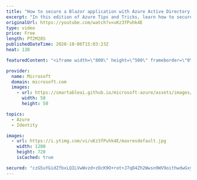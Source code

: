 ```yaml
---
title: "How to secure a Blazor application with Azure Active Directory | Azure Tips and Tricks"
excerpt: "In this edition of Azure Tips and Tricks, learn how to secure a Blazor WebAssembly application with Azure Active Directory.   For more tips and tricks, visit: https://aka.ms/azuretipsandtricks   Get started with 12 months of free services and $200 USD in credit. Create your free account today with Microsoft"
originalUrl: https://youtube.com/watch?v=uKz3fPuhk4E
type: video
price: Free
length: PT2M28S
publishedDateTime: 2020-10-06T15:03:23Z
heat: 130

featuredContent: "<iframe width=\"800\" height=\"500\" frameborder=\"0\" src=\"https://www.youtube.com/embed/uKz3fPuhk4E\" allow=\"accelerometer; autoplay; encrypted-media; gyroscope; picture-in-picture\" allowfullscreen></iframe>"

provider:
  name: Microsoft
  domain: microsoft.com
  images:
    - url: https://smartableai.github.io/microsoft-azure/assets/images/organizations/microsoft.com-50x50.jpg
      width: 50
      height: 50

topics:
  - Azure
  - Identity

images:
  - url: https://i.ytimg.com/vi/uKz3fPuhk4E/maxresdefault.jpg
    width: 1280
    height: 720
    isCached: true

secured: "czG5uYGidZfbxLQILVwWvzd+zOcK9O+rot+J7qD4Zh2Wwsn9WV9oithwdwGxypXYdvNBBTWMpNFAXoJwQnb7bJ2hS6fkwYlu41xeAbg8Ms05h/lemZEcj53BtmVUSUeG5maMpCsKV4ReJ56VSqFLJYBW3PKlTJ0muhcQ4WZMMxHJIIkMPr58BdOL3oxGScmL4U/Db3kBjJntE/iiE/CR1spQtFdEaq1rOlEPUUWANyJdqHybzjeXc+9fsIW6tZ55RAAE+hSrCKNvoMUD+wm3jBsRZnwSZ+gCV6Dt8oo+UU/LeEsx7+Ffxw+SpGymsxgncYIwUQr2umWzcgv9Il4IxJ/6/9HDYmAVdPLuDH1ttSwjqWx3rHycHwFLkw+NSfUKHrSJWxcmiW3ZUT2bkmTh5Rs75aqKnEEuPmvQMGDmN+U=;NoIqX40Wwf6VGp3kfbP9Ng=="
---
```



